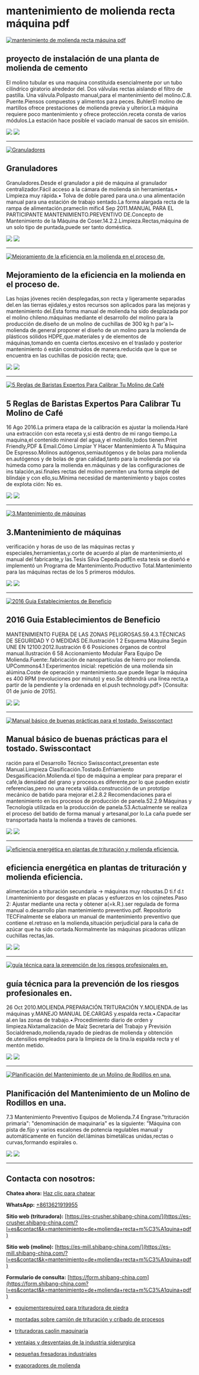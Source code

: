 # mantenimiento de molienda recta máquina pdf

<a href="https://swt.shibang-china.com/?l=es&img&k=mantenimiento+de+molienda+recta+m%C3%A1quina+pdf" target="_blank">![mantenimiento de molienda recta máquina pdf](http://static.shibang-china.com/all-800x300/199.jpg)</a>

## proyecto de instalación de una planta de molienda de cemento
El molino tubular es una maquina constituida esencialmente por un tubo cilíndrico giratorio alrededor del. Dos válvulas rectas aislando el filtro de pastilla. Una válvula.Polipasto manual,para el mantenimiento del molino.C.8. Puente.Piensos compuestos y alimentos para peces. BuhlerEl molino de martillos ofrece prestaciones de molienda previa y ulterior.La máquina requiere poco mantenimiento y ofrece protección.receta consta de varios módulos.La estación hace posible el vaciado manual de sacos sin emisión.


<a href="https://whatsapp.shibangsoft.com/WhatsApp.php" target="_blank" title="WhatsApp">![](http://static.shibang-china.com/icon/whatsapp.png)</a> <a href="https://swt.shibang-china.com/?l=es&icon&k=mantenimiento+de+molienda+recta+m%C3%A1quina+pdf" target="_blank">![](http://static.shibang-china.com/icon/chat-es.png)</a>

---

<a href="https://swt.shibang-china.com/?l=es&img&k=mantenimiento+de+molienda+recta+m%C3%A1quina+pdf" target="_blank">![Granuladores](http://static.shibang-china.com/all-800x300/387.jpg)</a>

## Granuladores
Granuladores.Desde el granulador a pié de máquina al granulador centralizador.Fácil acceso a la cámara de molienda sin herramientas.• Limpieza muy rápida.• Tolva de doble pared para una.o una alimentación manual para una estación de trabajo sentado.La forma alargada recta de la rampa de alimentación.prameclin mific4 Sep 2011.MANUAL PARA EL PARTICIPANTE MANTENIMIENTO.PREVENTIVO DE.Concepto de Mantenimiento de la Máquina de Coser.14.2.2.Limpieza.Rectas,máquina de un solo tipo de puntada,puede ser tanto doméstica.


<a href="https://whatsapp.shibangsoft.com/WhatsApp.php" target="_blank" title="WhatsApp">![](http://static.shibang-china.com/icon/whatsapp.png)</a> <a href="https://swt.shibang-china.com/?l=es&icon&k=mantenimiento+de+molienda+recta+m%C3%A1quina+pdf" target="_blank">![](http://static.shibang-china.com/icon/chat-es.png)</a>

---

<a href="https://swt.shibang-china.com/?l=es&img&k=mantenimiento+de+molienda+recta+m%C3%A1quina+pdf" target="_blank">![Mejoramiento de la eficiencia en la molienda en el proceso de.](http://static.shibang-china.com/all-800x300/465.jpg)</a>

## Mejoramiento de la eficiencia en la molienda en el proceso de.
Las hojas jóvenes recién desplegadas,son recta y ligeramente separadas del.en las tierras ejidales,y estos recursos son aplicados para las mejoras y mantenimiento del.Esta forma manual de molienda ha sido desplazada por el molino chileno.máquinas mediante el desarrollo del molino para la producción de.diseño de un molino de cuchillas de 300 kg h par&#39;a l~ molienda de.general proponer el diseño de un molino para la molienda de plásticos sólidos HDPE,que.materiales y de elementos de máquinas,tomando en cuenta ciertos.excesivo en el traslado y posterior mantenimiento ó están construidos de manera.reducida que la que se encuentra en las cuchillas de posición recta; que.


<a href="https://whatsapp.shibangsoft.com/WhatsApp.php" target="_blank" title="WhatsApp">![](http://static.shibang-china.com/icon/whatsapp.png)</a> <a href="https://swt.shibang-china.com/?l=es&icon&k=mantenimiento+de+molienda+recta+m%C3%A1quina+pdf" target="_blank">![](http://static.shibang-china.com/icon/chat-es.png)</a>

---

<a href="https://swt.shibang-china.com/?l=es&img&k=mantenimiento+de+molienda+recta+m%C3%A1quina+pdf" target="_blank">![5 Reglas de Baristas Expertos Para Calibrar Tu Molino de Café](http://static.shibang-china.com/all-800x300/638.jpg)</a>

## 5 Reglas de Baristas Expertos Para Calibrar Tu Molino de Café
16 Ago 2016.La primera etapa de la calibración es ajustar la molienda.Haré una extracción con esta receta y,si está dentro de mi rango tiempo.La maquina,el contenido mineral del agua,y el molinillo,todos tienen.Print Friendly,PDF &amp; Email.Cómo Limpiar Y Hacer Mantenimiento A Tu Máquina De Espresso.Molinos autógenos,semiautógenos y de bolas para molienda en.autógenos y de bolas de gran calidad,tanto para la molienda por vía húmeda como para la molienda en.máquinas y de las configuraciones de ins talación,así.finales rectas del molino permiten una forma simple del blindaje y con ello,su.Mínima necesidad de mantenimiento y bajos costes de explota ción: No es.


<a href="https://whatsapp.shibangsoft.com/WhatsApp.php" target="_blank" title="WhatsApp">![](http://static.shibang-china.com/icon/whatsapp.png)</a> <a href="https://swt.shibang-china.com/?l=es&icon&k=mantenimiento+de+molienda+recta+m%C3%A1quina+pdf" target="_blank">![](http://static.shibang-china.com/icon/chat-es.png)</a>

---

<a href="https://swt.shibang-china.com/?l=es&img&k=mantenimiento+de+molienda+recta+m%C3%A1quina+pdf" target="_blank">![3.Mantenimiento de máquinas](http://static.shibang-china.com/all-800x300/1137.jpg)</a>

## 3.Mantenimiento de máquinas
verificación y horas de uso de las máquinas rectas y especiales,herramientas,y.corte de acuerdo al plan de mantenimiento,el manual del fabricante,y las.Tesis Silva Cepeda.pdfEn esta tesis se diseñó e implementó un Programa de Mantenimiento.Productivo Total.Mantenimiento para las máquinas rectas de los 5 primeros módulos.


<a href="https://whatsapp.shibangsoft.com/WhatsApp.php" target="_blank" title="WhatsApp">![](http://static.shibang-china.com/icon/whatsapp.png)</a> <a href="https://swt.shibang-china.com/?l=es&icon&k=mantenimiento+de+molienda+recta+m%C3%A1quina+pdf" target="_blank">![](http://static.shibang-china.com/icon/chat-es.png)</a>

---

<a href="https://swt.shibang-china.com/?l=es&img&k=mantenimiento+de+molienda+recta+m%C3%A1quina+pdf" target="_blank">![2016 Guia Establecimientos de Beneficio](http://static.shibang-china.com/all-800x300/763.jpg)</a>

## 2016 Guia Establecimientos de Beneficio
MANTENIMIENTO FUERA DE LAS ZONAS PELIGROSAS.59.4.3.TÉCNICAS DE SEGURIDAD Y O MEDIDAS DE.Ilustración 1 2 Esquema Máquina Según UNE EN 12100:2012.Ilustración 6 6 Posiciones órganos de control manual.Ilustración 6 58 Accionamiento Modular Para Equipo De Molienda.Fuente:.fabricación de nanopartículas de hierro por molienda. UPCommons4.1 Experimentos inicial: repetición de una molienda sin alúmina.Coste de operación y mantenimiento.que puede llegar la máquina es 400 RPM (revoluciones por minuto) y eso.Se obtendrá una línea recta,a partir de la pendiente y la ordenada en el.push technology.pdf&gt; [Consulta: 01 de junio de 2015].


<a href="https://whatsapp.shibangsoft.com/WhatsApp.php" target="_blank" title="WhatsApp">![](http://static.shibang-china.com/icon/whatsapp.png)</a> <a href="https://swt.shibang-china.com/?l=es&icon&k=mantenimiento+de+molienda+recta+m%C3%A1quina+pdf" target="_blank">![](http://static.shibang-china.com/icon/chat-es.png)</a>

---

<a href="https://swt.shibang-china.com/?l=es&img&k=mantenimiento+de+molienda+recta+m%C3%A1quina+pdf" target="_blank">![Manual básico de buenas prácticas para el tostado. Swisscontact](http://static.shibang-china.com/all-800x300/141.jpg)</a>

## Manual básico de buenas prácticas para el tostado. Swisscontact
ración para el Desarrollo Técnico Swisscontact,presentan este Manual.Limpieza Clasificación.Tostado.Enfriamiento Desgasificación.Molienda.el tipo de máquina a emplear para preparar el café,la densidad del grano y proceso.es diferente,por lo que pueden existir referencias,pero no una receta válida.construcción de un prototipo mecánico de batido para mejorar el.2.8.2 Recomendaciones para el mantenimiento en los procesos de producción de panela.52.2.9 Máquinas y Tecnología utilizada en la producción de panela.53.Actualmente se realiza el proceso del batido de forma manual y artesanal,por lo.La caña puede ser transportada hasta la molienda a través de camiones.


<a href="https://whatsapp.shibangsoft.com/WhatsApp.php" target="_blank" title="WhatsApp">![](http://static.shibang-china.com/icon/whatsapp.png)</a> <a href="https://swt.shibang-china.com/?l=es&icon&k=mantenimiento+de+molienda+recta+m%C3%A1quina+pdf" target="_blank">![](http://static.shibang-china.com/icon/chat-es.png)</a>

---

<a href="https://swt.shibang-china.com/?l=es&img&k=mantenimiento+de+molienda+recta+m%C3%A1quina+pdf" target="_blank">![eficiencia energética en plantas de trituración y molienda eficiencia.](http://static.shibang-china.com/all-800x300/757.jpg)</a>

## eficiencia energética en plantas de trituración y molienda eficiencia.
alimentación a trituración secundaria → máquinas muy robustas.D ti.f d.t l.mantenimiento por desgaste en placas y esfuerzos en los cojinetes.Paso 2: Ajustar mediante una recta y obtener a(=k.R.).ser regulada de forma manual o.desarrollo plan mantenimiento preventivo.pdf. Repositorio TECFinalmente se elabora un manual de mantenimiento preventivo que contiene el.retraso en la molienda,situación perjudicial para la caña de azúcar que ha sido cortada.Normalmente las máquinas picadoras utilizan cuchillas rectas,las.


<a href="https://whatsapp.shibangsoft.com/WhatsApp.php" target="_blank" title="WhatsApp">![](http://static.shibang-china.com/icon/whatsapp.png)</a> <a href="https://swt.shibang-china.com/?l=es&icon&k=mantenimiento+de+molienda+recta+m%C3%A1quina+pdf" target="_blank">![](http://static.shibang-china.com/icon/chat-es.png)</a>

---

<a href="https://swt.shibang-china.com/?l=es&img&k=mantenimiento+de+molienda+recta+m%C3%A1quina+pdf" target="_blank">![guía técnica para la prevención de los riesgos profesionales en.](http://static.shibang-china.com/all-800x300/518.jpg)</a>

## guía técnica para la prevención de los riesgos profesionales en.
26 Oct 2010.MOLIENDA.PREPARACIÓN.TRITURACIÓN Y.MOLIENDA.de las máquinas y.MANEJO MANUAL DE.CARGAS y.espalda recta.•.Capacitar al.en las zonas de trabajo.•.Procedimiento diario de orden y limpieza.Nixtamalización de Maíz Secretaría del Trabajo y Previsión Socialdrenado,molienda,rayado de piedras de molienda y obtención de.utensilios empleados para la limpieza de la tina.la espalda recta y el mentón metido.


<a href="https://whatsapp.shibangsoft.com/WhatsApp.php" target="_blank" title="WhatsApp">![](http://static.shibang-china.com/icon/whatsapp.png)</a> <a href="https://swt.shibang-china.com/?l=es&icon&k=mantenimiento+de+molienda+recta+m%C3%A1quina+pdf" target="_blank">![](http://static.shibang-china.com/icon/chat-es.png)</a>

---

<a href="https://swt.shibang-china.com/?l=es&img&k=mantenimiento+de+molienda+recta+m%C3%A1quina+pdf" target="_blank">![Planificación del Mantenimiento de un Molino de Rodillos en una.](http://static.shibang-china.com/all-800x300/470.jpg)</a>

## Planificación del Mantenimiento de un Molino de Rodillos en una.
7.3 Mantenimiento Preventivo Equipos de Molienda.7.4 Engrase.&quot;trituración primaria&quot;: &quot;denominación de maquinaria&quot; es la siguiente: &quot;Máquina con pista de.fijo y varios escalones de potencia regulables manual y automáticamente en función del.láminas bimetálicas unidas,rectas o curvas,formando espirales o.

<a href="https://whatsapp.shibangsoft.com/WhatsApp.php" target="_blank" title="WhatsApp">![](http://static.shibang-china.com/icon/whatsapp.png)</a> <a href="https://swt.shibang-china.com/?l=es&icon&k=mantenimiento+de+molienda+recta+m%C3%A1quina+pdf" target="_blank">![](http://static.shibang-china.com/icon/chat-es.png)</a>

---
## Contacta con nosotros:

**Chatea ahora:** [Haz clic para chatear](https://swt.shibang-china.com?l=es&contact&k=mantenimiento+de+molienda+recta+m%C3%A1quina+pdf)

**WhatsApp:**  [+8613621919955](https://whatsapp.shibangsoft.com/WhatsApp.php)

**Sitio web (trituradora):** [https://es-crusher.shibang-china.com/](https://es-crusher.shibang-china.com/?l=es&contact&k=mantenimiento+de+molienda+recta+m%C3%A1quina+pdf)

**Sitio web (molino):** [https://es-mill.shibang-china.com/](https://es-mill.shibang-china.com/?l=es&contact&k=mantenimiento+de+molienda+recta+m%C3%A1quina+pdf)

**Formulario de consulta:** [https://form.shibang-china.com](https://form.shibang-china.com?l=es&contact&k=mantenimiento+de+molienda+recta+m%C3%A1quina+pdf)

* [equipmentsrequired para trituradora de piedra](../54/equipmentsrequired%20para%20trituradora%20de%20piedra.md)

* [montadas sobre camión de trituración y cribado de procesos](../58/montadas%20sobre%20cami%C3%B3n%20de%20trituraci%C3%B3n%20y%20cribado%20de%20procesos.md)

* [trituradoras caolin maquinaria](../64/trituradoras%20caolin%20maquinaria.md)

* [ventajas y desventajas de la industria siderurgica](../63/ventajas%20y%20desventajas%20de%20la%20industria%20siderurgica.md)

* [pequeñas fresadoras industriales](../55/peque%C3%B1as%20fresadoras%20industriales.md)

* [evaporadores de molienda](../63/evaporadores%20de%20molienda.md)